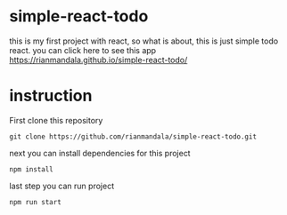 # simple-react-todo
this is my first project with react, so what is about, this is just simple todo react.
you can click here to see this app https://rianmandala.github.io/simple-react-todo/
# instruction
First clone this repository
```
git clone https://github.com/rianmandala/simple-react-todo.git
```
next you can install dependencies for this project
```
npm install
```
last step you can run project
```
npm run start
```
